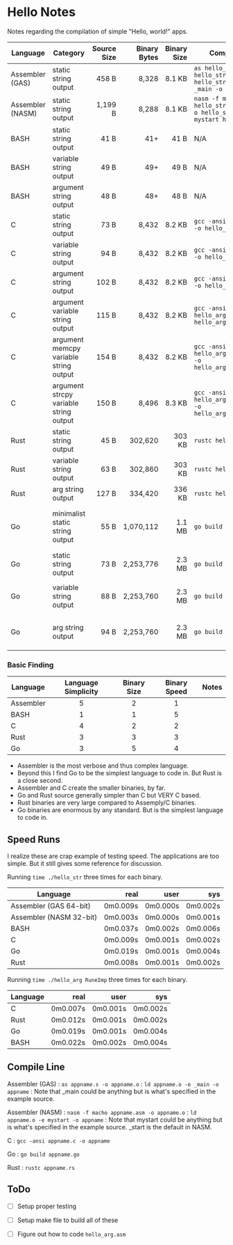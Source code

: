 Hello Notes
===========

Notes regarding the compilation of simple "Hello, world!" apps.


| Language         | Category                               | Source Size | Binary Bytes | Binary Size | Compile Line                                                                        | Notes                                                 |
| --------         | --------                               | ----------: | -----------: | ----------: | ------------                                                                        | -----                                                 |
| Assembler (GAS)  | static string output                   | 458 B       | 8,328        | 8.1 KB      | `as hello_str_64.s -o hello_str_64.o && ld hello_str_64.o -e _main -o hello_str_64` |                                                       |
| Assembler (NASM) | static string output                   | 1,199 B     | 8,288        | 8.1 KB      | `nasm -f macho hello_str.asm && ld -o hello_str -e mystart hello_str.o`             |                                                       |
| BASH             | static string output                   | 41 B        | 41+          | 41 B        | N/A                                                                                 | Requires the BASH shell                               |
| BASH             | variable string output                 | 49 B        | 49+          | 49 B        | N/A                                                                                 | Requires the BASH shell                               |
| BASH             | argument string output                 | 48 B        | 48+          | 48 B        | N/A                                                                                 | Requires the BASH shell                               |
| C                | static string output                   | 73 B        | 8,432        | 8.2 KB      | `gcc -ansi hello_str.c -o hello_str`                                                |                                                       |
| C                | variable string output                 | 94 B        | 8,432        | 8.2 KB      | `gcc -ansi hello_var.c -o hello_var`                                                |                                                       |
| C                | argument string output                 | 102 B       | 8,432        | 8.2 KB      | `gcc -ansi hello_arg.c -o hello_arg`                                                | `argv[1]` in the `printf`                             |
| C                | argument variable string output        | 115 B       | 8,432        | 8.2 KB      | `gcc -ansi hello_argvar.c -o hello_argvar`                                          | Pointer variable                                      |
| C                | argument memcpy variable string output | 154 B       | 8,432        | 8.2 KB      | `gcc -ansi hello_argvar_memcpy.c -o hello_argvar_memcpy`                            |                                                       |
| C                | argument strcpy variable string output | 150 B       | 8,496        | 8.3 KB      | `gcc -ansi hello_argvar_strcpy.c -o hello_argvar_strcpy`                            |                                                       |
| Rust             | static string output                   | 45 B        | 302,620      | 303 KB      | `rustc hello_var.rs`                                                                |                                                       |
| Rust             | variable string output                 | 63 B        | 302,860      | 303 KB      | `rustc hello_var.rs`                                                                |                                                       |
| Rust             | arg string output                      | 127 B       | 334,420      | 336 KB      | `rustc hello_arg.rs`                                                                |                                                       |
| Go               | minimalist static string output        | 55 B        | 1,070,112    | 1.1 MB      | `go build hello_min.go`                                                             | Didn't import the `fmt` package. Just used `println`. |
| Go               | static string output                   | 73 B        | 2,253,776    | 2.3 MB      | `go build hello_str.go`                                                             |                                                       |
| Go               | variable string output                 | 88 B        | 2,253,760    | 2.3 MB      | `go build hello_var.go`                                                             | `fmt.Printf` is smaller than `fmt.Println`?           |
| Go               | arg string output                      | 94 B        | 2,253,760    | 2.3 MB      | `go build hello_arg.go`                                                             | `os.Args` package is free with `fmt` package?         |


### Basic Finding

| Language  | Language Simplicity | Binary Size | Binary Speed | Notes |
| --------  | :-----------------: | :---------: | :----------: | ----- |
| Assembler | 5                   | 2           | 1            |       |
| BASH      | 1                   | 1           | 5            |       |
| C         | 4                   | 2           | 2            |       |
| Rust      | 3                   | 3           | 3            |       |
| Go        | 3                   | 5           | 4            |       |

* Assembler is the most verbose and thus complex language.
* Beyond this I find Go to be the simplest language to code in. But Rust is a close second.
* Assembler and C create the smaller binaries, by far.
* Go and Rust source generally simpler than C but VERY C based.
* Rust binaries are very large compared to Assemply/C binaries.
* Go binaries are enormous by any standard. But is the simplest language to code in.

Speed Runs
----------

I realize these are crap example of testing speed. The applications are too simple. But it still gives some reference for discussion.

Running `time ./hello_str` three times for each binary.

| Language                | real     | user     | sys      |
| --------                | ---:     | ---:     | --:      |
| Assembler (GAS 64-bit)  | 0m0.009s | 0m0.000s | 0m0.002s |
| Assembler (NASM 32-bit) | 0m0.003s | 0m0.000s | 0m0.001s |
| BASH                    | 0m0.037s | 0m0.002s | 0m0.006s |
| C                       | 0m0.009s | 0m0.001s | 0m0.002s |
| Go                      | 0m0.019s | 0m0.001s | 0m0.004s |
| Rust                    | 0m0.008s | 0m0.001s | 0m0.002s |

Running `time ./hello_arg RuneImp` three times for each binary.

| Language                | real     | user     | sys      |
| --------                | ---:     | ---:     | --:      |
| C                       | 0m0.007s | 0m0.001s | 0m0.002s |
| Rust                    | 0m0.012s | 0m0.001s | 0m0.002s |
| Go                      | 0m0.019s | 0m0.001s | 0m0.004s |
| BASH                    | 0m0.022s | 0m0.002s | 0m0.004s |


Compile Line
------------

Assembler (GAS)
: `as appname.s -o appname.o`
: `ld appname.o -e _main -o appname`
: Note that _main could be anything but is what's specified in the example source.

Assembler (NASM)
: `nasm -f macho appname.asm -o appname.o`
: `ld appname.o -e mystart -o appname`
: Note that mystart could be anything but is what's specified in the example source. _start is the default in NASM.

C
: `gcc -ansi appname.c -o appname`

Go
: `go build appname.go`

Rust
: `rustc appname.rs`


ToDo
----

* [ ] Setup proper testing
* [ ] Setup make file to build all of these
* [ ] Figure out how to code `hello_arg.asm`

